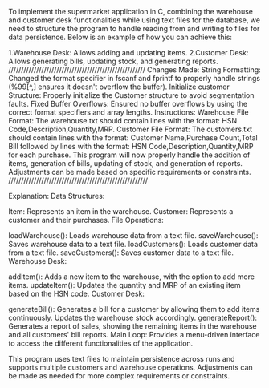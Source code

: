 To implement the supermarket application in C, combining the warehouse and customer desk functionalities while using text files for the database, we need to structure the program to handle reading from and writing to files for data persistence. Below is an example of how you can achieve this:

1.Warehouse Desk: Allows adding and updating items.
2.Customer Desk: Allows generating bills, updating stock, and generating reports.
//////////////////////////////////////////////////////
Changes Made:
String Formatting: Changed the format specifier in fscanf and fprintf to properly handle strings (%99[^,] ensures it doesn't overflow the buffer).
Initialize customer Structure: Properly initialize the Customer structure to avoid segmentation faults.
Fixed Buffer Overflows: Ensured no buffer overflows by using the correct format specifiers and array lengths.
Instructions:
Warehouse File Format: The warehouse.txt should contain lines with the format: HSN Code,Description,Quantity,MRP.
Customer File Format: The customers.txt should contain lines with the format: Customer Name,Purchase Count,Total Bill followed by lines with the format: HSN Code,Description,Quantity,MRP for each purchase.
This program will now properly handle the addition of items, generation of bills, updating of stock, and generation of reports. Adjustments can be made based on specific requirements or constraints.
///////////////////////////////////////////////////////

Explanation:
Data Structures:

Item: Represents an item in the warehouse.
Customer: Represents a customer and their purchases.
File Operations:

loadWarehouse(): Loads warehouse data from a text file.
saveWarehouse(): Saves warehouse data to a text file.
loadCustomers(): Loads customer data from a text file.
saveCustomers(): Saves customer data to a text file.
Warehouse Desk:

addItem(): Adds a new item to the warehouse, with the option to add more items.
updateItem(): Updates the quantity and MRP of an existing item based on the HSN code.
Customer Desk:

generateBill(): Generates a bill for a customer by allowing them to add items continuously. Updates the warehouse stock accordingly.
generateReport(): Generates a report of sales, showing the remaining items in the warehouse and all customers' bill reports.
Main Loop: Provides a menu-driven interface to access the different functionalities of the application.

This program uses text files to maintain persistence across runs and supports multiple customers and warehouse operations.
Adjustments can be made as needed for more complex requirements or constraints.
